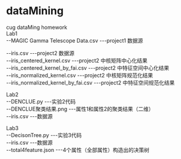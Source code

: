 # dataMining  
cug dataMing homework  
Lab1  
  --MAGIC Gamma Telescope Data.csv    ---project1 数据源  
    
  --iris.csv                          ---project2 数据源  
  --iris_centered_kernel.csv          ---project2 中核矩阵中心化结果  
  --iris_centered_kernel_by_fai.csv   ---project2 中特征空间中心化结果  
  --iris_normalized_kernel.csv        ---project2 中核矩阵规范化结果  
  --iris_normalized_kernel_by_fai.csv ---project2 中特征空间规范化结果  
  
Lab2  
  --DENCLUE.py                        ---实验2代码  
  --DENCLUE聚类结果.png               ---属性1和属性2的聚类结果（二维）  
  --iris.csv                          ---数据源  
    
Lab3  
  --DecisonTree.py                    ---实验3代码  
  --iris.csv                          ---数据源  
  --total4feature.json                ---4个属性（全部属性）构造出的决策树  
